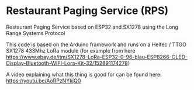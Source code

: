 # Restaurant Paging Service (RPS)
Restaurant Paging Service based on ESP32 and SX1278 using the Long Range Systems Protocol

This code is based on the Arduino framework and runs on a Heltec / TTGO
SX1278 433Mhz LoRa module (for example from here
https://www.ebay.de/itm/SX1278-LoRa-ESP32-0-96-blau-ESP8266-OLED-Display-Bluetooth-WIFI-Lora-Kit-32/152891174278)


A video explaining what this thing is good for can be found here: https://youtu.be/AoRPzNYkjQ0
